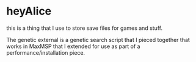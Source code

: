 # heyAlice
this is a thing that I use to store save files for games and stuff.

The genetic external is a genetic search script that I pieced together that works in MaxMSP that I extended for use as part of a performance/installation piece.
